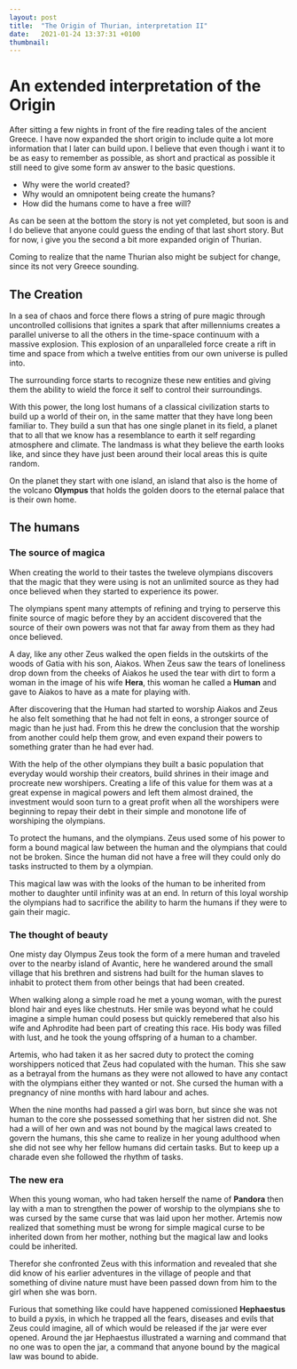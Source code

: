 ```yaml
---
layout: post
title:  "The Origin of Thurian, interpretation II"
date:   2021-01-24 13:37:31 +0100
thumbnail:
---
```


# An extended interpretation of the Origin

After sitting a few nights in front of the fire reading tales of the ancient Greece. I have now expanded the short origin to include quite a lot more information that I later can build upon. I believe that even though i want it to be as easy to remember as possible, as short and practical as possible it still need to give some form av answer to the basic questions.

- Why were the world created?
- Why would an omnipotent being create the humans?
- How did the humans come to have a free will?

As can be seen at the bottom the story is not yet completed, but soon is and I do believe that anyone could guess the ending of that last short story. But for now, i give you the second a bit more expanded origin of Thurian.

Coming to realize that the name Thurian also might be subject for change, since its not very Greece sounding.

## The Creation

In a sea of chaos and force there flows a string of pure magic through uncontrolled collisions that ignites a spark that after millenniums creates a parallel universe to all the others in the time-space continuum with a massive explosion. This explosion of an unparalleled force create a rift in time and space from which a twelve entities from our own universe is pulled into.

The surrounding force starts to recognize these new entities and giving them the ability to wield the force it self to control their surroundings.

With this power, the long lost humans of a classical civilization starts to build up a world of their on, in the same matter that they have long been familiar to. They build a sun that has one single planet in its field, a planet that to all that we know has a resemblance to earth it self regarding atmosphere and climate. The landmass is what they believe the earth looks like, and since they have just been around their local areas this is quite random.

On the planet they start with one island, an island that also is the home of the volcano **Olympus** that holds the golden doors to the eternal palace that is their own home.

## The humans

### The source of magica

When creating the world to their tastes the tweleve olympians discovers that the magic that they were using is not an unlimited source as they had once believed when they started to experience its power.

The olympians spent many attempts of refining and trying to perserve this finite source of magic before they by an accident discovered that the source of their own powers was not that far away from them as they had once believed.

A day, like any other Zeus walked the open fields in the outskirts of the woods of Gatia with his son, Aiakos. When Zeus saw the tears of loneliness drop down from the cheeks of Aiakos he used the tear with dirt to form a woman in the image of his wife **Hera**, this woman he called a **Human** and gave to Aiakos to have as a mate for playing with.

After discovering that the Human had started to worship Aiakos and Zeus he also felt something that he had not felt in eons, a stronger source of magic than he just had. From this he drew the conclusion that the worship from another could help them grow, and even expand their powers to something grater than he had ever had.

With the help of the other olympians they built a basic population that everyday would worship their creators, build shrines in their image and procreate new worshipers. Creating a life of this value for them was at a great expense in magical powers and left them almost drained, the investment would soon turn to a great profit when all the worshipers were beginning to repay their debt in their simple and monotone life of worshiping the olympians.

To protect the humans, and the olympians. Zeus used some of his power to form a bound magical law between the human and the olympians that could not be broken. Since the human did not have a free will they could only do tasks instructed to them by a olympian.

This magical law was with the looks of the human to be inherited from mother to daughter until infinity was at an end. In return of this loyal worship the olympians had to sacrifice the ability to harm the humans if they were to gain their magic.

### The thought of beauty

One misty day Olympus Zeus took the form of a mere human and traveled over to the nearby island of Avantic, here he wandered around the small village that his brethren and sistrens had built for the human slaves to inhabit to protect them from other beings that had been created.

When walking along a simple road he met a young woman, with the purest blond hair and eyes like chestnuts. Her smile was beyond what he could imagine a simple human could posess but quickly remebered that also his wife and Aphrodite had been part of creating this race. His body was filled with lust, and he took the young offspring of a human to a chamber.

Artemis, who had taken it as her sacred duty to protect the coming worshippers noticed that Zeus had copulated with the human. This she saw as a betrayal from the humans as they were not allowed to have any contact with the olympians either they wanted or not. She cursed the human with a pregnancy of nine months with hard labour and aches.

When the nine months had passed a girl was born, but since she was not human to the core she possessed something that her sistren did not. She had a will of her own and was not bound by the magical laws created to govern the humans, this she came to realize in her young adulthood when she did not see why her fellow humans did certain tasks. But to keep up a charade even she followed the rhythm of tasks.

### The new era

When this young woman, who had taken herself the name of **Pandora** then lay with a man to strengthen the power of worship to the olympians she to was cursed by the same curse that was laid upon her mother. Artemis now realized that something must be wrong for simple magical curse to be inherited down from her mother, nothing but the magical law and looks could be inherited.

Therefor she confronted Zeus with this information and revealed that she did know of his earlier adventures in the village of people and that something of divine nature must have been passed down from him to the girl when she was born.

Furious that something like could have happened comissioned **Hephaestus** to build a pyxis, in which he trapped all the fears, diseases and evils that Zeus could imagine, all of which would be released if the jar were ever opened. Around the jar Hephaestus illustrated a warning and command that no one was to open the jar, a command that anyone bound by the magical law was bound to abide.
